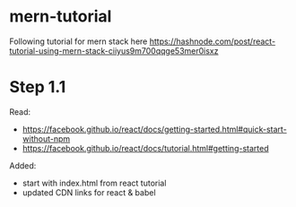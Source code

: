 # mern-tutorial
Following tutorial for mern stack here https://hashnode.com/post/react-tutorial-using-mern-stack-ciiyus9m700qqge53mer0isxz

# Step 1.1
Read:
- https://facebook.github.io/react/docs/getting-started.html#quick-start-without-npm
- https://facebook.github.io/react/docs/tutorial.html#getting-started

Added:
- start with index.html from react tutorial
- updated CDN links for react & babel



